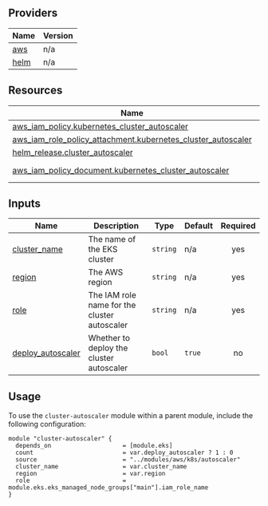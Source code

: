 <!-- BEGIN_TF_DOCS -->

## Providers

| Name | Version |
|------|---------|
| <a name="provider_aws"></a> [aws](#provider\_aws) | n/a |
| <a name="provider_helm"></a> [helm](#provider\_helm) | n/a |


## Resources

| Name | Type |
|------|------|
| [aws_iam_policy.kubernetes_cluster_autoscaler](https://registry.terraform.io/providers/hashicorp/aws/latest/docs/resources/iam_policy) | resource |
| [aws_iam_role_policy_attachment.kubernetes_cluster_autoscaler](https://registry.terraform.io/providers/hashicorp/aws/latest/docs/resources/iam_role_policy_attachment) | resource |
| [helm_release.cluster_autoscaler](https://registry.terraform.io/providers/hashicorp/helm/latest/docs/resources/release) | resource |
| [aws_iam_policy_document.kubernetes_cluster_autoscaler](https://registry.terraform.io/providers/hashicorp/aws/latest/docs/data-sources/iam_policy_document) | data source |

## Inputs

| Name | Description | Type | Default | Required |
|------|-------------|------|---------|:--------:|
| <a name="input_cluster_name"></a> [cluster\_name](#input\_cluster\_name) | The name of the EKS cluster | `string` | n/a | yes |
| <a name="input_region"></a> [region](#input\_region) | The AWS region | `string` | n/a | yes |
| <a name="input_role"></a> [role](#input\_role) | The IAM role name for the cluster autoscaler | `string` | n/a | yes |
| <a name="input_deploy_autoscaler"></a> [deploy\_autoscaler](#input\_deploy\_autoscaler) | Whether to deploy the cluster autoscaler | `bool` | `true` | no |


## Usage

To use the `cluster-autoscaler` module within a parent module, include the following configuration:

```hcl
module "cluster-autoscaler" {
  depends_on                    = [module.eks]
  count                         = var.deploy_autoscaler ? 1 : 0 
  source                        = "../modules/aws/k8s/autoscaler"
  cluster_name                  = var.cluster_name
  region                        = var.region
  role                          = module.eks.eks_managed_node_groups["main"].iam_role_name
}
```
<!-- END_TF_DOCS -->
